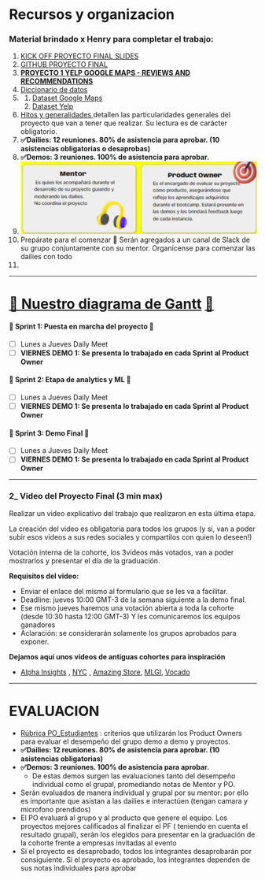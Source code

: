 # Recursos y organizacion

### **Material brindado x Henry para completar el trabajo:**

1. [KICK OFF PROYECTO FINAL SLIDES](https://docs.google.com/presentation/d/17WLH3D5cgEbNA3XIKYKMEi20Q9pbo6kOXmD74nRhQaI/edit#slide=id.g1f3119b515c_0_509)
2. [GITHUB PROYECTO FINAL](https://github.com/soyHenry/PF_DS/blob/FULL-TIME/README.md)
3. **[PROYECTO 1  YELP GOOGLE MAPS - REVIEWS AND RECOMMENDATIONS](https://github.com/soyHenry/PF_DS/blob/FULL-TIME/Proyectos/yelp-goople.md)**
4. [Diccionario de datos](https://docs.google.com/document/d/1ASLMGAgrviicATaP1UJlflpmBCXtuSTHQGWdQMN6_2I/edit)
5. 1. [Dataset Google Maps](https://drive.google.com/drive/folders/1Wf7YkxA0aHI3GpoHc9Nh8_scf5BbD4DA?usp=share_link)
   2. [Dataset Yelp](https://drive.google.com/drive/folders/1TI-SsMnZsNP6t930olEEWbBQdo_yuIZF?usp=sharing)
6. [Hitos y generalidades ](https://docs.google.com/document/d/e/2PACX-1vRtTsN_N3Z0DTLbh_-Xw2OxhOWeV5jmTISRUNzTBpWM9mTnxsT03674UheR4f0hfULc2v4_sW3IgDTv/pub) detallen las particularidades generales del proyecto que van a tener que realizar. Su lectura es de carácter obligatorio.
7. **✅Dailies: 12 reuniones. 80% de asistencia para aprobar. (10 asistencias obligatorias o desaprobas)**
8. **✅Demos: 3 reuniones. 100% de asistencia para aprobar.**
9. ![1718301280173](image/0MENUEQUIPO/1718301280173.png)
10. Prepárate para el comenzar 💯 Serán agregados a un canal de Slack de su grupo conjuntamente con su mentor. Organícense para comenzar las dailies con todo
11. 

---

# [📅 Nuestro diagrama de Gantt](https://docs.google.com/spreadsheets/d/1SZAHRo0SPZk-DMIDneAckuduytsxMNGso4SlHRwaY8U/edit?usp=sharing) [📅 ](https://docs.google.com/spreadsheets/d/1SZAHRo0SPZk-DMIDneAckuduytsxMNGso4SlHRwaY8U/edit?usp=sharing)

#### 🏁 Sprint 1: Puesta en marcha del proyecto 🏁

* [ ] Lunes a Jueves Daily Meet
* [ ] **VIERNES DEMO 1: Se presenta lo trabajado en cada Sprint al Product Owner**

#### 🏁 Sprint 2: Etapa de analytics y ML 🏁

* [ ] Lunes a Jueves Daily Meet
* [ ] **VIERNES DEMO 1: Se presenta lo trabajado en cada Sprint al Product Owner**

#### 🏁 Sprint 3: Demo Final 🏁

* [ ] Lunes a Jueves Daily Meet
* [ ] **VIERNES DEMO 1: Se presenta lo trabajado en cada Sprint al Product Owner**

---

### **2_ Video del Proyecto Final (3 min max)**

Realizar un video explicativo del trabajo que realizaron en esta última etapa.

La creación del video es obligatoria para todos los grupos (y si, van a poder subir esos videos a sus redes sociales y compartilos con quien lo deseen!)

Votación interna de la cohorte, los 3videos más votados, van a poder mostrarlos y presentar el día de la graduación.

**Requisitos del video:**

* Enviar el enlace del mismo al formulario que se les va a facilitar.
* Deadline: jueves 10:00 GMT-3 de la semana siguiente a la demo final.
* Ese mismo jueves haremos una votación abierta a toda la cohorte (desde 10:30 hasta 12:00 GMT-3) Y les comunicaremos los equipos ganadores
* Aclaración: se considerarán solamente los grupos aprobados para exponer.

 **Dejamos aquí unos videos de antiguas cohortes para inspiración**

- [Alpha Insights]([https://www.youtube.com/watch?v=KN-iIDbyfsk](https://www.youtube.com/watch?v=KN-iIDbyfsk)) , [NYC]([https://www.youtube.com/watch?v=yd0OdB8jBmo](https://www.youtube.com/watch?v=yd0OdB8jBmo)) , [Amazing Store]([https://www.youtube.com/watch?v=ZOg32CE-02E](https://www.youtube.com/watch?v=ZOg32CE-02E)), [MLGI]([https://www.youtube.com/watch?v=FwTQNhgZuj8](https://www.youtube.com/watch?v=FwTQNhgZuj8)), [Vocado]([https://www.youtube.com/watch?v=rMNKFNwfPkQ](https://www.youtube.com/watch?v=rMNKFNwfPkQ))

---

# EVALUACION

* [Rúbrica PO_Estudiantes](https://docs.google.com/document/d/1tBuh1LSCmvQB5Wd7-Cj4jj_o5zLk8vtBQFtDhF8oeSY/edit) : criterios que utilizarán los Product Owners para evaluar el desempeño del grupo demo a demo y proyectos.
* **✅Dailies: 12 reuniones. 80% de asistencia para aprobar. (10 asistencias obligatorias)**
* **✅Demos: 3 reuniones. 100% de asistencia para aprobar.**
  * De estas demos surgen las evaluaciones tanto del desempeño individual como el grupal, promediando notas de Mentor y PO.
* Serán evaluados de manera individual y grupal por su mentor: por ello es importante que asistan a las dailies e interactúen (tengan camara y microfono prendidos)
* El PO evaluará al grupo y al producto que genere el equipo. Los proyectos mejores calificados al finalizar el PF ( teniendo en cuenta el resultado grupal), serán los elegidos para presentar en la graduación de la cohorte frente a  empresas invitadas al evento
* Si el proyecto es desaprobado, todos los integrantes desaprobarán por consiguiente. Si el proyecto es aprobado, los integrantes dependen de sus notas individuales para aprobar
